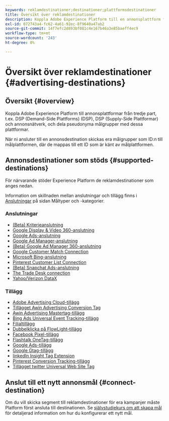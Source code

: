 ```yaml
---
keywords: reklamdestinationer;destinationer;plattformsdestinationer
title: Översikt över reklamdestinationer
description: Koppla Adobe Experience Platform till en annonsplattform från tredje part (t.ex. DSP, annonsnätverk, SSP) och dela pseudonyma målgrupper med dessa plattformar.
exl-id: 072743a4-fc62-4a61-92ec-8f9640a47ab2
source-git-commit: 14f7efc2d893bf081c4e167b46a3e85baeff4ec9
workflow-type: tm+mt
source-wordcount: '243'
ht-degree: 0%

---
```


# Översikt över reklamdestinationer {#advertising-destinations}

## Översikt {#overview}

Koppla Adobe Experience Platform till annonsplattformar från tredje part, t.ex. DSP (Demand-Side Plattforms) (DSP), DSP (Supply-Side Plattformar) och annonsnätverk, och dela pseudonyma målgrupper med dessa plattformar.

När ni ansluter till en annonsdestination skickas era målgrupper som ID:n till målplattformen, där de mappas till ett ID som är känt av målplattformen.

## Annonsdestinationer som stöds {#supported-destinations}

För närvarande stöder Experience Platform de reklamdestinationer som anges nedan.

Information om skillnaden mellan anslutningar och tillägg finns i [Anslutningar](../../destination-types.md#connections) på sidan Måltyper och -kategorier.

### Anslutningar

* [(Beta) Kriterieanslutning](criteo.md)
* [Google Display &amp; Video 360-anslutning](google-dv360.md)
* [Google Ads-anslutning](google-ads-destination.md)
* [Google Ad Manager-anslutning](google-ad-manager.md)
* [(Beta) Google Ad Manager 360-anslutning](google-ad-manager-360-connection.md)
* [Google Customer Match Connection](google-customer-match.md)
* [Microsoft Bing-anslutning](bing.md)
* [Pinterest Customer List Connection](pinterest.md)
* [(Beta) Snapchat Ads-anslutning](snap-inc.md)
* [The Trade Desk connection](tradedesk.md)
* [Yahoo/Verizon DataX](datax.md)

### Tillägg

* [Adobe Advertising Cloud-tillägg](adobe-advertising-cloud.md)
* [Tillägget Awin Advertising Conversion Tag](awin-conversiontag.md)
* [Awin Advertising Mastertag-tillägg](awin-mastertag.md)
* [Bing Ads Universal Event Tracking-tillägg](bing-ads.md)
* [Filialtillägg](branch.md)
* [Dubbelklicka på FlowLight-tillägg](doubleclick-floodlight.md)
* [Facebook Pixel-tillägg](facebook-pixel.md)
* [Flashtalk OneTag-tillägg](flashtalking.md)
* [Google Ads-tillägg](google-ads-extension.md)
* [Google Gtag-tillägg](gtag-advertising.md)
* [linkedIn Insight Tag Extension](linkedin.md)
* [Pinterest Conversion Tracking-tillägg](pinterest-extension.md)
* [Tillägget twitter Universal Web Site Tag](twitter-uwt.md)

## Anslut till ett nytt annonsmål {#connect-destination}

Om du vill skicka segment till reklamdestinationer för era kampanjer måste Platform först ansluta till destinationen. Se [självstudiekurs om att skapa mål](../../ui/connect-destination.md) för detaljerad information om hur du konfigurerar ett nytt mål.
